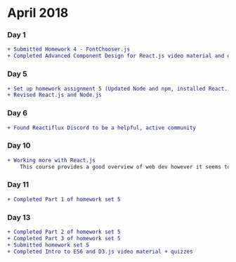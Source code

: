 # April 2018

### Day 1
```diff
+ Submitted Homework 4 - FontChooser.js
+ Completed Advanced Component Design for React.js video material and quiz
```

### Day 5
```diff
+ Set up homework assignment 5 (Updated Node and npm, installed React...)    
+ Revised React.js and Node.js
```

### Day 6
```diff
+ Found Reactiflux Discord to be a helpful, active community
```

### Day 10
```diff
+ Working more with React.js
    This course provides a good overview of web dev however it seems to use uncommon practices...
```

### Day 11
```diff
+ Completed Part 1 of homework set 5
```

### Day 13
```diff
+ Completed Part 2 of homework set 5
+ Completed Part 3 of homework set 5 
+ Submitted homework set 5
+ Completed Intro to ES6 and D3.js video material + quizzes
```
